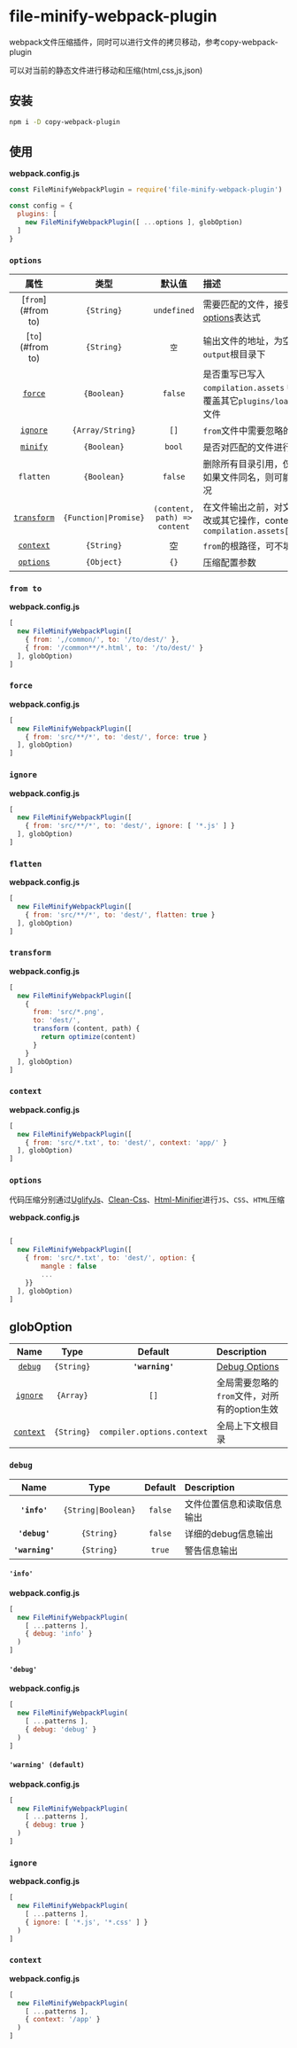 # file-minify-webpack-plugin
webpack文件压缩插件，同时可以进行文件的拷贝移动，参考copy-webpack-plugin

可以对当前的静态文件进行移动和压缩(html,css,js,json)

## 安装

```bash
npm i -D copy-webpack-plugin
```

## 使用

**webpack.config.js**
```js
const FileMinifyWebpackPlugin = require('file-minify-webpack-plugin')

const config = {
  plugins: [
    new FileMinifyWebpackPlugin([ ...options ], globOption)
  ]
}
```


### `options`


|属性|类型|默认值|描述|
|:--:|:--:|:-----:|:----------|
|[`from`](#from to)|`{String}`|`undefined`|需要匹配的文件，接受[minimatch options](https://github.com/isaacs/minimatch)表达式|
|[`to`](#from to)|`{String}`|`空`|输出文件的地址，为空默认输出到`output`根目录下|
|[`force`](#force)|`{Boolean}`|`false`|是否重写已写入 `compilation.assets` 中的文件，即覆盖其它`plugins/loaders`处理过的文件|
|[`ignore`](#ignore)|`{Array/String}`|`[]`|`from`文件中需要忽略的文件|
|[`minify`](#minify)|`{Boolean}`|`bool`|是否对匹配的文件进行压缩|
|`flatten`|`{Boolean}`|`false`|删除所有目录引用，仅复制文件名，如果文件同名，则可能出现覆盖的情况|
|[`transform`](#transform)|`{Function\|Promise}`|`(content, path) => content`|在文件输出之前，对文件内容进行修改或其它操作，content为`compilation.assets[xxx].source()`|
|[`context`](#context)|`{String}`| 空 |`from`的根路径，可不填|
|[`options`](#options)|`{Object}`|`{}`|压缩配置参数|

### `from to`

**webpack.config.js**
```js
[
  new FileMinifyWebpackPlugin([
    { from: ',/common/', to: '/to/dest/' },
    { from: '/common**/*.html', to: '/to/dest/' }
  ], globOption)
]
```

### `force`

**webpack.config.js**
```js
[
  new FileMinifyWebpackPlugin([
    { from: 'src/**/*', to: 'dest/', force: true }
  ], globOption)
]
```

### `ignore`

**webpack.config.js**
```js
[
  new FileMinifyWebpackPlugin([
    { from: 'src/**/*', to: 'dest/', ignore: [ '*.js' ] }
  ], globOption)
]
```

### `flatten`

**webpack.config.js**
```js
[
  new FileMinifyWebpackPlugin([
    { from: 'src/**/*', to: 'dest/', flatten: true }
  ], globOption)
]
```

### `transform`

**webpack.config.js**
```js
[
  new FileMinifyWebpackPlugin([
    {
      from: 'src/*.png',
      to: 'dest/',
      transform (content, path) {
        return optimize(content)
      }
    }
  ], globOption)
]
```

### `context`

**webpack.config.js**
```js
[
  new FileMinifyWebpackPlugin([
    { from: 'src/*.txt', to: 'dest/', context: 'app/' }
  ], globOption)
]
```


### `options`
代码压缩分别通过[UglifyJs](https://github.com/mishoo/UglifyJS2)、[Clean-Css](https://github.com/jakubpawlowicz/clean-css)、[Html-Minifier](https://github.com/kangax/html-minifier)进行`JS`、`CSS`、`HTML`压缩

**webpack.config.js**
```js

[
  new FileMinifyWebpackPlugin([
    { from: 'src/*.txt', to: 'dest/', option: {
        mangle : false
        ...
    }}
  ], globOption)
]
```

## globOption

|Name|Type|Default|Description|
|:--:|:--:|:-----:|:----------|
|[`debug`](#debug)|`{String}`|**`'warning'`**|[Debug Options](#debug)|
|[`ignore`](#ignore)|`{Array}`|`[]`|全局需要忽略的`from`文件，对所有的option生效|
|[`context`](#context)|`{String}`|`compiler.options.context`|全局上下文根目录|

### `debug`

|Name|Type|Default|Description|
|:--:|:--:|:-----:|:----------|
|**`'info'`**|`{String\|Boolean}`|`false`|文件位置信息和读取信息输出|
|**`'debug'`**|`{String}`|`false`|详细的debug信息输出|
|**`'warning'`**|`{String}`|`true`|警告信息输出|

#### `'info'`

**webpack.config.js**
```js
[
  new FileMinifyWebpackPlugin(
    [ ...patterns ],
    { debug: 'info' }
  )
]
```

#### `'debug'`

**webpack.config.js**
```js
[
  new FileMinifyWebpackPlugin(
    [ ...patterns ],
    { debug: 'debug' }
  )
]
```

#### `'warning' (default)`

**webpack.config.js**
```js
[
  new FileMinifyWebpackPlugin(
    [ ...patterns ],
    { debug: true }
  )
]
```

### `ignore`

**webpack.config.js**
```js
[
  new FileMinifyWebpackPlugin(
    [ ...patterns ],
    { ignore: [ '*.js', '*.css' ] }
  )
]
```

### `context`

**webpack.config.js**
```js
[
  new FileMinifyWebpackPlugin(
    [ ...patterns ],
    { context: '/app' }
  )
]
```

